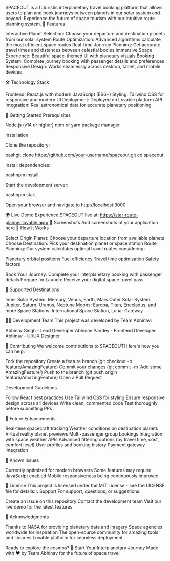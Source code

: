 SPACEOUT is a futuristic interplanetary travel booking platform that allows users to plan and book journeys between planets in our solar system and beyond. Experience the future of space tourism with our intuitive route planning system.
🌟 Features

Interactive Planet Selection: Choose your departure and destination planets from our solar system
Route Optimization: Advanced algorithms calculate the most efficient space routes
Real-time Journey Planning: Get accurate travel times and distances between celestial bodies
Immersive Space Experience: Beautiful space-themed UI with planetary visuals
Booking System: Complete journey booking with passenger details and preferences
Responsive Design: Works seamlessly across desktop, tablet, and mobile devices

🛠️ Technology Stack

Frontend: React.js with modern JavaScript (ES6+)
Styling: Tailwind CSS for responsive and modern UI
Deployment: Deployed on Lovable platform
API Integration: Real astronomical data for accurate planetary positioning

🚀 Getting Started
Prerequisites

Node.js (v14 or higher)
npm or yarn package manager

Installation

Clone the repository:

bashgit clone https://github.com/your-username/spaceout.git
cd spaceout

Install dependencies:

bashnpm install

Start the development server:

bashnpm start

Open your browser and navigate to http://localhost:3000

🌍 Live Demo
Experience SPACEOUT live at: https://star-route-planner.lovable.app/
📱 Screenshots
Add screenshots of your application here
🎯 How It Works

Select Origin Planet: Choose your departure location from available planets
Choose Destination: Pick your destination planet or space station
Route Planning: Our system calculates optimal travel routes considering:

Planetary orbital positions
Fuel efficiency
Travel time optimization
Safety factors


Book Your Journey: Complete your interplanetary booking with passenger details
Prepare for Launch: Receive your digital space travel pass

🌌 Supported Destinations

Inner Solar System: Mercury, Venus, Earth, Mars
Outer Solar System: Jupiter, Saturn, Uranus, Neptune
Moons: Europa, Titan, Enceladus, and more
Space Stations: International Space Station, Lunar Gateway

👨‍💻 Development Team
This project was developed by Team Abhinav:

Abhinav Singh - Lead Developer
Abhinav Pandey - Frontend Developer
Abhinav - UI/UX Designer

🤝 Contributing
We welcome contributions to SPACEOUT! Here's how you can help:

Fork the repository
Create a feature branch (git checkout -b feature/AmazingFeature)
Commit your changes (git commit -m 'Add some AmazingFeature')
Push to the branch (git push origin feature/AmazingFeature)
Open a Pull Request

Development Guidelines

Follow React best practices
Use Tailwind CSS for styling
Ensure responsive design across all devices
Write clean, commented code
Test thoroughly before submitting PRs

📝 Future Enhancements

 Real-time spacecraft tracking
 Weather conditions on destination planets
 Virtual reality planet previews
 Multi-passenger group bookings
 Integration with space weather APIs
 Advanced filtering options (by travel time, cost, comfort level)
 User profiles and booking history
 Payment gateway integration

🐛 Known Issues

Currently optimized for modern browsers
Some features may require JavaScript enabled
Mobile responsiveness being continuously improved

📄 License
This project is licensed under the MIT License - see the LICENSE file for details.
📞 Support
For support, questions, or suggestions:

Create an issue on this repository
Contact the development team
Visit our live demo for the latest features

🌟 Acknowledgments

Thanks to NASA for providing planetary data and imagery
Space agencies worldwide for inspiration
The open-source community for amazing tools and libraries
Lovable platform for seamless deployment


Ready to explore the cosmos? 🚀 Start Your Interplanetary Journey
Made with ❤️ by Team Abhinav for the future of space travel
